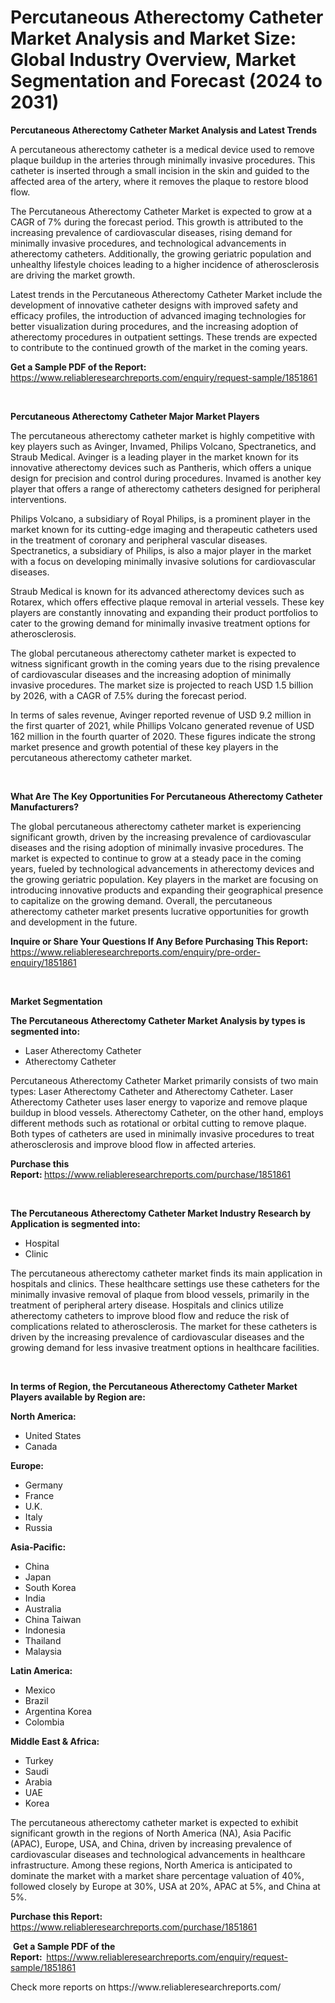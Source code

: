 <p><h1>Percutaneous Atherectomy Catheter Market Analysis and Market Size: Global Industry Overview, Market Segmentation and Forecast (2024 to 2031)</h1></p><p><strong>Percutaneous Atherectomy Catheter Market Analysis and Latest Trends</strong></p>
<p><p>A percutaneous atherectomy catheter is a medical device used to remove plaque buildup in the arteries through minimally invasive procedures. This catheter is inserted through a small incision in the skin and guided to the affected area of the artery, where it removes the plaque to restore blood flow.</p><p>The Percutaneous Atherectomy Catheter Market is expected to grow at a CAGR of 7% during the forecast period. This growth is attributed to the increasing prevalence of cardiovascular diseases, rising demand for minimally invasive procedures, and technological advancements in atherectomy catheters. Additionally, the growing geriatric population and unhealthy lifestyle choices leading to a higher incidence of atherosclerosis are driving the market growth.</p><p>Latest trends in the Percutaneous Atherectomy Catheter Market include the development of innovative catheter designs with improved safety and efficacy profiles, the introduction of advanced imaging technologies for better visualization during procedures, and the increasing adoption of atherectomy procedures in outpatient settings. These trends are expected to contribute to the continued growth of the market in the coming years.</p></p>
<p><strong>Get a Sample PDF of the Report:&nbsp;</strong> <a href="https://www.reliableresearchreports.com/enquiry/request-sample/1851861">https://www.reliableresearchreports.com/enquiry/request-sample/1851861</a></p>
<p>&nbsp;</p>
<p><strong>Percutaneous Atherectomy Catheter Major Market Players</strong></p>
<p><p>The percutaneous atherectomy catheter market is highly competitive with key players such as Avinger, Invamed, Philips Volcano, Spectranetics, and Straub Medical. Avinger is a leading player in the market known for its innovative atherectomy devices such as Pantheris, which offers a unique design for precision and control during procedures. Invamed is another key player that offers a range of atherectomy catheters designed for peripheral interventions.</p><p>Philips Volcano, a subsidiary of Royal Philips, is a prominent player in the market known for its cutting-edge imaging and therapeutic catheters used in the treatment of coronary and peripheral vascular diseases. Spectranetics, a subsidiary of Philips, is also a major player in the market with a focus on developing minimally invasive solutions for cardiovascular diseases.</p><p>Straub Medical is known for its advanced atherectomy devices such as Rotarex, which offers effective plaque removal in arterial vessels. These key players are constantly innovating and expanding their product portfolios to cater to the growing demand for minimally invasive treatment options for atherosclerosis.</p><p>The global percutaneous atherectomy catheter market is expected to witness significant growth in the coming years due to the rising prevalence of cardiovascular diseases and the increasing adoption of minimally invasive procedures. The market size is projected to reach USD 1.5 billion by 2026, with a CAGR of 7.5% during the forecast period.</p><p>In terms of sales revenue, Avinger reported revenue of USD 9.2 million in the first quarter of 2021, while Phillips Volcano generated revenue of USD 162 million in the fourth quarter of 2020. These figures indicate the strong market presence and growth potential of these key players in the percutaneous atherectomy catheter market.</p></p>
<p>&nbsp;</p>
<p><strong>What Are The Key Opportunities For Percutaneous Atherectomy Catheter Manufacturers?</strong></p>
<p><p>The global percutaneous atherectomy catheter market is experiencing significant growth, driven by the increasing prevalence of cardiovascular diseases and the rising adoption of minimally invasive procedures. The market is expected to continue to grow at a steady pace in the coming years, fueled by technological advancements in atherectomy devices and the growing geriatric population. Key players in the market are focusing on introducing innovative products and expanding their geographical presence to capitalize on the growing demand. Overall, the percutaneous atherectomy catheter market presents lucrative opportunities for growth and development in the future.</p></p>
<p><strong>Inquire or Share Your Questions If Any Before Purchasing This Report:</strong> <a href="https://www.reliableresearchreports.com/enquiry/pre-order-enquiry/1851861">https://www.reliableresearchreports.com/enquiry/pre-order-enquiry/1851861</a></p>
<p>&nbsp;</p>
<p><strong>Market Segmentation</strong></p>
<p><strong>The Percutaneous Atherectomy Catheter Market Analysis by types is segmented into:</strong></p>
<p><ul><li>Laser Atherectomy Catheter</li><li>Atherectomy Catheter</li></ul></p>
<p><p>Percutaneous Atherectomy Catheter Market primarily consists of two main types: Laser Atherectomy Catheter and Atherectomy Catheter. Laser Atherectomy Catheter uses laser energy to vaporize and remove plaque buildup in blood vessels. Atherectomy Catheter, on the other hand, employs different methods such as rotational or orbital cutting to remove plaque. Both types of catheters are used in minimally invasive procedures to treat atherosclerosis and improve blood flow in affected arteries.</p></p>
<p><strong>Purchase this Report:&nbsp;</strong><a href="https://www.reliableresearchreports.com/purchase/1851861">https://www.reliableresearchreports.com/purchase/1851861</a></p>
<p>&nbsp;</p>
<p><strong>The Percutaneous Atherectomy Catheter Market Industry Research by Application is segmented into:</strong></p>
<p><ul><li>Hospital</li><li>Clinic</li></ul></p>
<p><p>The percutaneous atherectomy catheter market finds its main application in hospitals and clinics. These healthcare settings use these catheters for the minimally invasive removal of plaque from blood vessels, primarily in the treatment of peripheral artery disease. Hospitals and clinics utilize atherectomy catheters to improve blood flow and reduce the risk of complications related to atherosclerosis. The market for these catheters is driven by the increasing prevalence of cardiovascular diseases and the growing demand for less invasive treatment options in healthcare facilities.</p></p>
<p>&nbsp;</p>
<p><strong>In terms of Region, the Percutaneous Atherectomy Catheter Market Players available by Region are:</strong></p>
<p>
    <p> <strong> North America: </strong>
        <ul>
            <li>United States</li>
            <li>Canada</li>
        </ul>
        </p> 
    <p> <strong> Europe: </strong>
        <ul>
            <li>Germany</li>
            <li>France</li>
            <li>U.K.</li>
            <li>Italy</li>
            <li>Russia</li>
        </ul>
        </p> 
    <p> <strong> Asia-Pacific: </strong>
        <ul>
            <li>China</li>
            <li>Japan</li>
            <li>South Korea</li>
            <li>India</li>
            <li>Australia</li>
            <li>China Taiwan</li>
            <li>Indonesia</li>
            <li>Thailand</li>
            <li>Malaysia</li>
        </ul>
        </p> 
    <p> <strong> Latin America: </strong>
        <ul>
            <li>Mexico</li>
            <li>Brazil</li>
            <li>Argentina Korea</li>
            <li>Colombia</li>
        </ul>
        </p> 
    <p> <strong> Middle East & Africa: </strong>
        <ul>
            <li>Turkey</li>
            <li>Saudi</li>
            <li>Arabia</li>
            <li>UAE</li>
            <li>Korea</li>
        </ul>
    </p>
    </p>
<p><p>The percutaneous atherectomy catheter market is expected to exhibit significant growth in the regions of North America (NA), Asia Pacific (APAC), Europe, USA, and China, driven by increasing prevalence of cardiovascular diseases and technological advancements in healthcare infrastructure. Among these regions, North America is anticipated to dominate the market with a market share percentage valuation of 40%, followed closely by Europe at 30%, USA at 20%, APAC at 5%, and China at 5%.</p></p>
<p><strong>Purchase this Report: </strong><a href="https://www.reliableresearchreports.com/purchase/1851861">https://www.reliableresearchreports.com/purchase/1851861</a></p>
<p>&nbsp;<strong>Get a Sample PDF of the Report:&nbsp;&nbsp;</strong><a href="https://www.reliableresearchreports.com/enquiry/request-sample/1851861">https://www.reliableresearchreports.com/enquiry/request-sample/1851861</a></p>
<p><strong></strong></p>
<p>Check more reports on https://www.reliableresearchreports.com/</p>